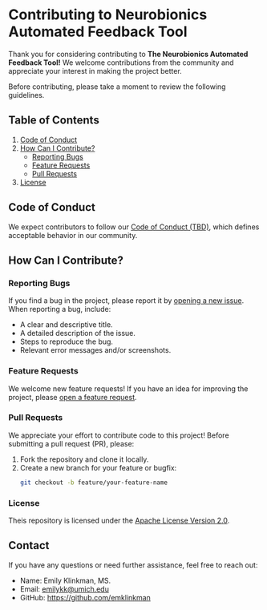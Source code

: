 # Contributing to Neurobionics Automated Feedback Tool

Thank you for considering contributing to **The Neurobionics Automated Feedback Tool!** We welcome contributions from the community and appreciate your interest in making the project better.

Before contributing, please take a moment to review the following guidelines.

## Table of Contents

1. [Code of Conduct](#code-of-conduct)
2. [How Can I Contribute?](#how-can-i-contribute)
    - [Reporting Bugs](#reporting-bugs)
    - [Feature Requests](#feature-requests)
    - [Pull Requests](#pull-requests)
3. [License](#license)

## Code of Conduct

We expect contributors to follow our [Code of Conduct (TBD)](), which defines acceptable behavior in our community.

## How Can I Contribute?

### Reporting Bugs

If you find a bug in the project, please report it by [opening a new issue](https://github.com/neurobionics/AutomatedFeedbackTool/issues/new). When reporting a bug, include:

- A clear and descriptive title.
- A detailed description of the issue.
- Steps to reproduce the bug.
- Relevant error messages and/or screenshots.

### Feature Requests

We welcome new feature requests! If you have an idea for improving the project, please [open a feature request](https://github.com/neurobionics/AutomatedFeedbackTool/issues/new?assignees=&labels=enhancement&template=feature_request.md).

### Pull Requests

We appreciate your effort to contribute code to this project! Before submitting a pull request (PR), please:

1. Fork the repository and clone it locally.
2. Create a new branch for your feature or bugfix:
   ```bash
   git checkout -b feature/your-feature-name
   ```
   
### License

Theis repository is licensed under the [Apache License Version 2.0](https://github.com/neurobionics/AutomatedFeedbackTool/blob/master/LICENSE.md).

## Contact
   If you have any questions or need further assistance, feel free to reach out:
   * Name: Emily Klinkman, MS.
   * Email: emilykk@umich.edu
   * GitHub: https://github.com/emklinkman

